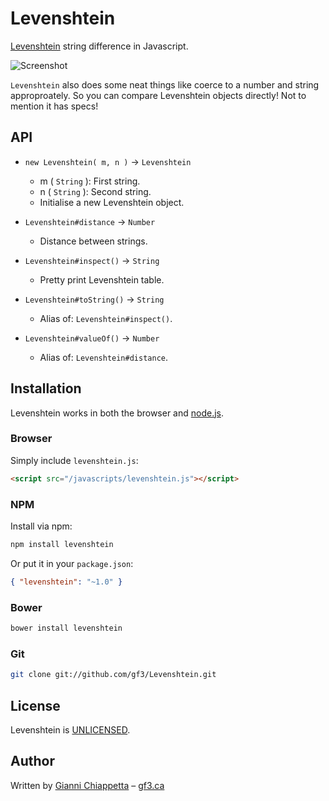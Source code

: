 # Levenshtein

[Levenshtein][wikipedia] string difference in Javascript.

![Screenshot][screenshot]

`Levenshtein` also does some neat things like coerce to a number and string
approproately. So you can compare Levenshtein objects directly! Not to mention
it has specs!


## API

* `new Levenshtein( m, n )` → `Levenshtein`
    * m ( `String` ): First string.
    * n ( `String` ): Second string.
    * Initialise a new Levenshtein object.

* `Levenshtein#distance` → `Number`
    * Distance between strings.

* `Levenshtein#inspect()` → `String`
    * Pretty print Levenshtein table.

* `Levenshtein#toString()` → `String`
    * Alias of: `Levenshtein#inspect()`.

* `Levenshtein#valueOf()` → `Number`
    * Alias of: `Levenshtein#distance`.


## Installation

Levenshtein works in both the browser and [node.js][node].


### Browser

Simply include `levenshtein.js`:

``` html
<script src="/javascripts/levenshtein.js"></script>
```


### NPM

Install via npm:

``` sh
npm install levenshtein
```

Or put it in your `package.json`:

``` json
{ "levenshtein": "~1.0" }
```


### Bower

``` sh
bower install levenshtein
```


### Git

``` sh
git clone git://github.com/gf3/Levenshtein.git
```


## License

Levenshtein is [UNLICENSED][unlicense].


## Author

Written by [Gianni Chiappetta][github] &ndash; [gf3.ca][gf3]

[gf3]: http://gf3.ca
[github]: https://github.com/gf3
[node]: http://nodejs.org/
[screenshot]: http://f.cl.ly/items/3g1m0u401j0m2H2k0s2X/levenshtein.PNG
[unlicense]: http://unlicense.org/
[wikipedia]: http://en.wikipedia.org/wiki/Levenshtein_distance

